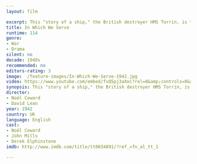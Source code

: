 ```yaml
---
layout: film

excerpt: This "story of a ship," the British destroyer HMS Torrin, is told in flashbacks by survivors as they cling to a life raft.
title: In Which We Serve
runtime: 114
genre:
- War
- Drama
silent: no
decade: 1940s
recommended: no
editors-rating: 3
image:  /feature-images/In-Which-We-Serve-1942.jpg
video: https://www.youtube.com/embed/fvQ5pj3aXoc?rel=0&amp;controls=0&amp;showinfo=0
synopsis: This "story of a ship," the British destroyer HMS Torrin, is told in flash backs by survivors as they cling to a life raft.
director: 
- Noël Coward 
- David Lean
year: 1942
country: UK
language: English
cast:
- Noël Coward
- John Mills
- Derek Elphinstone
imdb: http://www.imdb.com/title/tt0034891/?ref_=fn_al_tt_1

--- 
```

